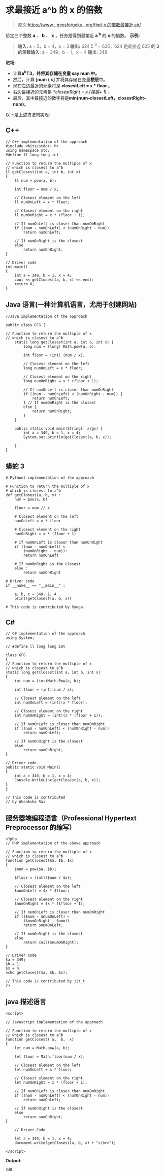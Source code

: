 # 求最接近 a^b 的 x 的倍数

> 原文:[https://www . geesforgeks . org/find-x 的倍数最接近 ab/](https://www.geeksforgeeks.org/find-the-multiple-of-x-which-is-closest-to-ab/)

给定三个整数 **a** 、 **b** 、 **x** ，任务是得到最接近 **a <sup>b</sup>** 的 **x** 的倍数。
**示例:**

> **输入:** a = 5，b = 4，x = 3
> **输出:** 624
> 5 <sup>4</sup> = 625，624 是最接近 625
> **的 3 的倍数输入:** a = 349，b = 1，x = 4
> **输出:** 348

**进场:**

*   计算**a<sup>b</sup>T3，并将其存储在变量 say **num** 中。**
*   然后，计算 **⌊num / x⌋** 并将其存储在变量**楼层**中。
*   现在左边最近的元素将是 **closestLeft = x * floor** 。
*   右边最接近的元素是 **closestRight = x *(楼层+ 1)** 。
*   最后，其中最接近的数字将是**min(num–closestLeft，closestRight–num)**。

以下是上述方法的实现:

## C++

```
// C++ implementation of the approach
#include <bits/stdc++.h>
using namespace std;
#define ll long long int

// Function to return the multiple of x
// which is closest to a^b
ll getClosest(int a, int b, int x)
{
    ll num = pow(a, b);

    int floor = num / x;

    // Closest element on the left
    ll numOnLeft = x * floor;

    // Closest element on the right
    ll numOnRight = x * (floor + 1);

    // If numOnLeft is closer than numOnRight
    if ((num - numOnLeft) < (numOnRight - num))
        return numOnLeft;

    // If numOnRight is the closest
    else
        return numOnRight;
}

// Driver code
int main()
{
    int a = 349, b = 1, x = 4;
    cout << getClosest(a, b, x) << endl;
    return 0;
}
```

## Java 语言(一种计算机语言，尤用于创建网站)

```
//Java implementation of the approach

public class GFG {

// Function to return the multiple of x
// which is closest to a^b
    static long getClosest(int a, int b, int x) {
        long num = (long) Math.pow(a, b);

        int floor = (int) (num / x);

        // Closest element on the left
        long numOnLeft = x * floor;

        // Closest element on the right
        long numOnRight = x * (floor + 1);

        // If numOnLeft is closer than numOnRight
        if ((num - numOnLeft) < (numOnRight - num)) {
            return numOnLeft;
        } // If numOnRight is the closest
        else {
            return numOnRight;
        }
    }

    public static void main(String[] args) {
        int a = 349, b = 1, x = 4;
        System.out.println(getClosest(a, b, x));

    }
}
```

## 蟒蛇 3

```
# Python3 implementation of the approach

# Function to return the multiple of x
# which is closest to a^b
def getClosest(a, b, x) :
    num = pow(a, b)

    floor = num // x

    # Closest element on the left
    numOnLeft = x * floor

    # Closest element on the right
    numOnRight = x * (floor + 1)

    # If numOnLeft is closer than numOnRight
    if ((num - numOnLeft) <
        (numOnRight - num)):
        return numOnLeft

    # If numOnRight is the closest
    else :
        return numOnRight

# Driver code
if __name__ == "__main__" :

    a, b, x = 349, 1, 4
    print(getClosest(a, b, x))

# This code is contributed by Ryuga
```

## C#

```
// C# implementation of the approach
using System;

// #define ll long long int

class GFG
{
// Function to return the multiple of x
// which is closest to a^b
static long getClosest(int a, int b, int x)
{
    int num = (int)Math.Pow(a, b);

    int floor = (int)(num / x);

    // Closest element on the left
    int numOnLeft = (int)(x * floor);

    // Closest element on the right
    int numOnRight = (int)(x * (floor + 1));

    // If numOnLeft is closer than numOnRight
    if ((num - numOnLeft) < (numOnRight - num))
        return numOnLeft;

    // If numOnRight is the closest
    else
        return numOnRight;
}

// Driver code
public static void Main()
{
    int a = 349, b = 1, x = 4;
    Console.WriteLine(getClosest(a, b, x));
}
}

// This code is contributed
// by Akanksha Rai
```

## 服务器端编程语言（Professional Hypertext Preprocessor 的缩写）

```
<?php
// PHP implementation of the above approach

// Function to return the multiple of x
// which is closest to a^b
function getClosest($a, $b, $x)
{
    $num = pow($a, $b);

    $floor = (int)($num / $x);

    // Closest element on the left
    $numOnLeft = $x * $floor;

    // Closest element on the right
    $numOnRight = $x * ($floor + 1);

    // If numOnLeft is closer than numOnRight
    if (($num - $numOnLeft) <
        ($numOnRight - $num))
        return $numOnLeft;

    // If numOnRight is the closest
    else
        return ceil($numOnRight);
}

// Driver code
$a = 349;
$b = 1;
$x = 4;
echo getClosest($a, $b, $x);

// This code is contributed by jit_t
?>
```

## java 描述语言

```
<script>

// Javascript implementation of the approach

// Function to return the multiple of x
// which is closest to a^b
function getClosest( a,  b,  x)
{
    let num = Math.pow(a, b);

    let floor = Math.floor(num / x);

    // Closest element on the left
    let numOnLeft = x * floor;

    // Closest element on the right
    let numOnRight = x * (floor + 1);

    // If numOnLeft is closer than numOnRight
    if ((num - numOnLeft) < (numOnRight - num))
        return numOnLeft;

    // If numOnRight is the closest
    else
        return numOnRight;
}

    // Driver Code

    let a = 349, b = 1, x = 4;
    document.write(getClosest(a, b, x) + "</br>");

</script>
```

**Output:** 

```
348
```